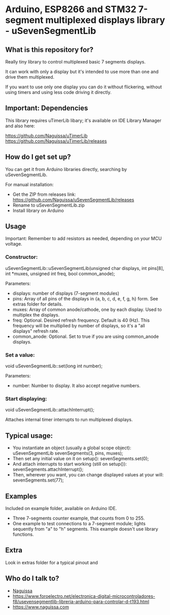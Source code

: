 # Arduino, ESP8266 and STM32 7-segment multiplexed displays library - uSevenSegmentLib #

## What is this repository for? ##

Really tiny library to control multiplexed basic 7 segments displays.

It can work with only a display but it's intended to use more than one and drive them multiplexed.

If you want to use only one display you can do it without flickering, without using timers and using less code driving it directly.

## Important: Dependencies ##

This library requires uTimerLib libary; it's available on IDE Library Manager and also here:

https://github.com/Naguissa/uTimerLib
https://github.com/Naguissa/uTimerLib/releases



## How do I get set up? ##

You can get it from Arduino libraries directly, searching by uSevenSegmentLib.

For manual installation:

 * Get the ZIP from releases link: https://github.com/Naguissa/uSevenSegmentLib/releases
 * Rename to uSevenSegmentLib.zip
 * Install library on Arduino

## Usage ##

Important: Remember to add resistors as needed, depending on your MCU voltage.

### Constructor: ###

uSevenSegmentLib::uSevenSegmentLib(unsigned char displays, int pins[8], int *muxes, unsigned int freq, bool common_anode);

Parameters:
 - displays: number of displays (7-segment modules)
 - pins: Array of all pins of the displays in {a, b, c, d, e, f, g, h} form. See extras folder for details.
 - muxes: Array of common anode/cathode, one by each display. Used to multiplex the displays.
 - freq: Optional. Desired refresh frequency. Default is 40 (Hz). This frequency will be multiplied by number of displays, so it's a "all displays" refresh rate.
 - common_anode: Optional. Set to true if you are using common_anode displays.

### Set a value: ###

void uSevenSegmentLib::set(long int number);

Parameters:
 - number: Number to display. It also accept negative numbers.

### Start displaying: ###

void uSevenSegmentLib::attachInterrupt();

Attaches internal timer interrupts to run multiplexed displays.



## Typical usage: ##

 - You instantiate an object (usually a global scope object): uSevenSegmentLib sevenSegments(3, pins, muxes);
 - Then set any initial value on it on setup(): sevenSegments.set(0);
 - And attach interrupts to start working (still on setup()): sevenSegments.attachInterrupt();
 - Then, wherever you want, you can change displayed values at your will: sevenSegments.set(77);



## Examples ##

Included on example folder, available on Arduino IDE.

 - Three 7-segments counter example, that counts from 0 to 255.
 - One example to test connections to a 7-segment module; lights sequently from "a" to "h" segments. This example doesn't use library functions.

## Extra ##

Look in extras folder for a typical pinout and

## Who do I talk to? ##

 * [Naguissa](https://github.com/Naguissa)
 * https://www.foroelectro.net/electronica-digital-microcontroladores-f8/usevensegmentlib-libreria-arduino-para-controlar-d-t193.html
 * https://www.naguissa.com

